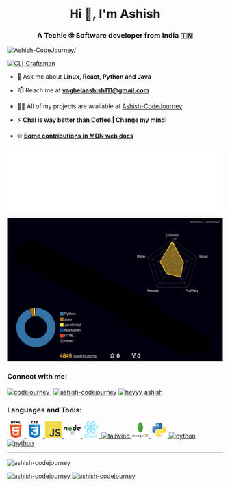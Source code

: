
<h1 align="center">Hi 👋, I'm Ashish</h1>

<h3 align="center">A Techie 🤓 Software developer from India 🇮🇳</h3>
<p align="left"> <img src=https://komarev.com/ghpvc/?username=Ashish-CodeJourney alt=Ashish-CodeJourney/> </p>

<p align="left"> <a href="https://twitter.com/codejourney_" target="blank"><img src="https://img.shields.io/twitter/follow/codejourney_?logo=twitter&style=for-the-badge" alt="CLI_Craftsman" /></a> </p>

- 💬 Ask me about **Linux, React, Python and Java**

- 📫 Reach me at **vaghelaashish111@gmail.com**

- 👨‍💻 All of my projects are available at [Ashish-CodeJourney](https://ashishcodejourney.vercel.app)

- ⚡ **Chai is way better than Coffee | Change my mind!**

- 🌐 [**Some contributions in MDN web docs**](https://github.com/mdn/content/pulls?q=is%3Apr+is%3Amerged+author%3AAshish-CodeJourney)

![Terminal Command](assets/terminal.svg)


![svg](https://raw.githubusercontent.com/Ashish-CodeJourney/Ashish-CodeJourney/master/profile-3d-contrib/profile-night-rainbow.svg)


<h3 align="left">Connect with me:</h3>
<p align="left">
<a href="https://twitter.com/codejourney_" target="blank"><img align="center" src="https://cdn.jsdelivr.net/npm/simple-icons@3.0.1/icons/twitter.svg" alt="codejourney_" height="30" width="40" /></a>
<a href="https://linkedin.com/in/ashish-codejourney" target="blank"><img align="center" src="https://cdn.jsdelivr.net/npm/simple-icons@3.0.1/icons/linkedin.svg" alt="ashish-codejourney" height="30" width="40" /></a>
<a href="https://instagram.com/heyyy_ashish" target="blank"><img align="center" src="https://cdn.jsdelivr.net/npm/simple-icons@3.0.1/icons/instagram.svg" alt="heyyy_ashish" height="30" width="40" /></a>
</p>

<h3 align="left">Languages and Tools:</h3>
<p align="left">
    <a href="https://www.w3.org/html/" target="_blank"> <img src="https://raw.githubusercontent.com/devicons/devicon/master/icons/html5/html5-original-wordmark.svg" alt="html5" width="40" height="40"/> </a>
    <a href="https://www.w3schools.com/css/" target="_blank"> <img src="https://raw.githubusercontent.com/devicons/devicon/master/icons/css3/css3-original-wordmark.svg" alt="css3" width="40" height="40"/> </a>
    <a href="https://developer.mozilla.org/en-US/docs/Web/JavaScript" target="_blank"> <img src="https://raw.githubusercontent.com/devicons/devicon/master/icons/javascript/javascript-original.svg" alt="javascript" width="40" height="40"/> </a>
    <a href="https://nodejs.org" target="_blank"> <img src="https://raw.githubusercontent.com/devicons/devicon/master/icons/nodejs/nodejs-original-wordmark.svg" alt="nodejs" width="40" height="40"/> </a>
    <a href="https://reactjs.org/" target="_blank"> <img src="https://raw.githubusercontent.com/devicons/devicon/master/icons/react/react-original-wordmark.svg" alt="react" width="40" height="40"/> </a>
    <a href="https://tailwindcss.com/" target="_blank"> <img src="https://www.vectorlogo.zone/logos/tailwindcss/tailwindcss-icon.svg" alt="tailwind" width="40" height="40"/> </a>
    <a href="https://www.mongodb.com/" target="_blank"> <img src="https://raw.githubusercontent.com/devicons/devicon/master/icons/mongodb/mongodb-original-wordmark.svg" alt="mongodb" width="40" height="40"/> </a>
    <a href="https://www.python.org" target="_blank"> <img src="https://raw.githubusercontent.com/devicons/devicon/master/icons/python/python-original.svg" alt="python" width="40" height="40"/> </a>
    <a href="https://www.java.com/"> <img src="https://brandslogos.com/wp-content/uploads/images/large/java-logo-1.png" alt="python" width="40" height="40"/> </a>
    <a href="https://spring.io/"> <img src="https://image.pngaaa.com/500/2459500-small.png" alt="python" width="40" height="40"/> </a>

-----------------------------------------------------------------------------------------------------------------------------------------------------------------------------------------------------------------------------------------------------
    
<p align="left"> <img src="https://github-readme-stats.vercel.app/api/top-langs?username=ashish-codejourney&show_icons=true&locale=en&layout=compact" alt="ashish-codejourney" /> </p>

<p align="left">
  <a href="https://www.credly.com/badges/c203200e-ba86-49c2-801a-65b503dcb69d/public_url">
    <img src="https://images.credly.com/size/340x340/images/73e4a58b-a8ef-41a3-a7db-9183dd269882/image.png" alt="ashish-codejourney" width="150" height="150" />
  </a>

  <a href="https://ti-user-certificates.s3.amazonaws.com/ae62dcd7-abdc-4e90-a570-83eccba49043/5819416a-0b3c-4e22-8dfb-220ccdf644ac-ashish-vaghela-9cf8fc50-58af-4735-9058-32bfdd9097b3-certificate.pdf">
    <img src="https://images.credly.com/images/6096167c-91fd-4e74-bc85-d2100672fef7/image.png" alt="ashish-codejourney" width="150" height="150" />
  </a>
</p>
